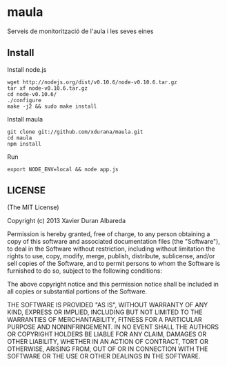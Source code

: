 # maula

Serveis de monitorització de l'aula i les seves eines

Install
-----------

Install node.js

    wget http://nodejs.org/dist/v0.10.6/node-v0.10.6.tar.gz
    tar xf node-v0.10.6.tar.gz
    cd node-v0.10.6/
    ./configure
    make -j2 && sudo make install

Install maula

    git clone git://github.com/xdurana/maula.git
    cd maula
    npm install

Run

    export NODE_ENV=local && node app.js

## LICENSE

(The MIT License)

Copyright (c) 2013 Xavier Duran Albareda

Permission is hereby granted, free of charge, to any person obtaining a copy of this software and associated documentation files (the "Software"), to deal in the Software without restriction, including without limitation the rights to use, copy, modify, merge, publish, distribute, sublicense, and/or sell copies of the Software, and to permit persons to whom the Software is furnished to do so, subject to the following conditions:

The above copyright notice and this permission notice shall be included in all copies or substantial portions of the Software.

THE SOFTWARE IS PROVIDED "AS IS", WITHOUT WARRANTY OF ANY KIND, EXPRESS OR IMPLIED, INCLUDING BUT NOT LIMITED TO THE WARRANTIES OF MERCHANTABILITY, FITNESS FOR A PARTICULAR PURPOSE AND NONINFRINGEMENT. IN NO EVENT SHALL THE AUTHORS OR COPYRIGHT HOLDERS BE LIABLE FOR ANY CLAIM, DAMAGES OR OTHER LIABILITY, WHETHER IN AN ACTION OF CONTRACT, TORT OR OTHERWISE, ARISING FROM, OUT OF OR IN CONNECTION WITH THE SOFTWARE OR THE USE OR OTHER DEALINGS IN THE SOFTWARE.
